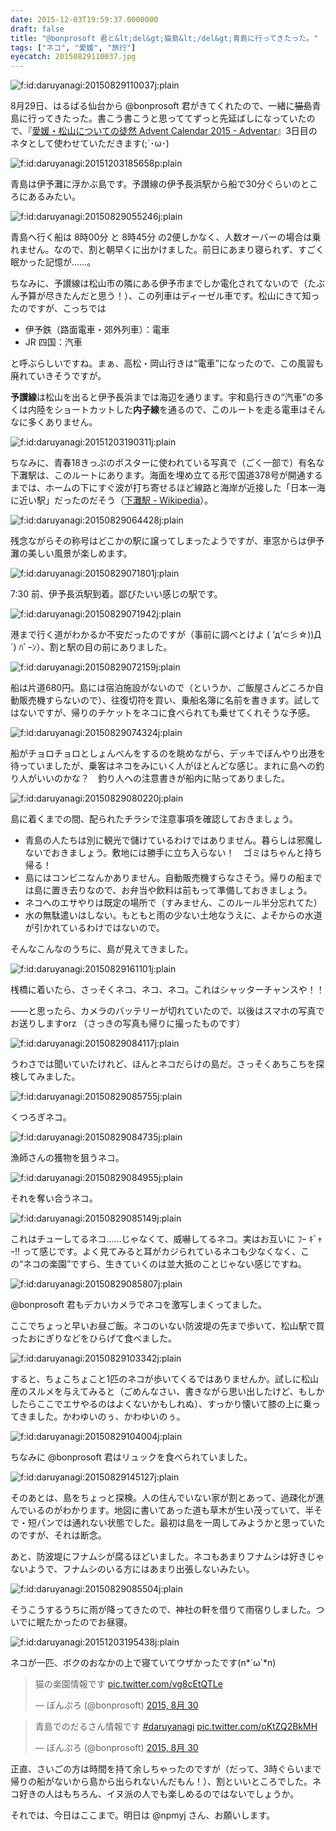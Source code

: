 ```yaml
---
date: 2015-12-03T19:59:37.0000000
draft: false
title: "@bonprosoft 君と&lt;del&gt;猫島&lt;/del&gt;青島に行ってきたった。"
tags: ["ネコ", "愛媛", "旅行"]
eyecatch: 20150829110037.jpg
---
```

<p><span itemscope itemtype="http://schema.org/Photograph"><img src="20150829110037.jpg" alt="f:id:daruyanagi:20150829110037j:plain" title="f:id:daruyanagi:20150829110037j:plain" class="hatena-fotolife" itemprop="image"></span></p><p>8月29日、はるばる仙台から @bonprosoft 君がきてくれたので、一緒に<del>猫島</del>青島に行ってきたった。書こう書こうと思っててずっと先延ばしになっていたので、『<a href="http://www.adventar.org/calendars/1176">&#x611B;&#x5A9B;&#x30FB;&#x677E;&#x5C71;&#x306B;&#x3064;&#x3044;&#x3066;&#x306E;&#x5F92;&#x7136; Advent Calendar 2015 - Adventar</a>』3日目のネタとして使わせていただきます(;´･ω･)</p><p><span itemscope itemtype="http://schema.org/Photograph"><img src="20151203185658.png" alt="f:id:daruyanagi:20151203185658p:plain" title="f:id:daruyanagi:20151203185658p:plain" class="hatena-fotolife" itemprop="image"></span></p><p>青島は伊予灘に浮かぶ島です。予讃線の伊予長浜駅から船で30分ぐらいのところにあるみたい。</p><p><span itemscope itemtype="http://schema.org/Photograph"><img src="20150829055246.jpg" alt="f:id:daruyanagi:20150829055246j:plain" title="f:id:daruyanagi:20150829055246j:plain" class="hatena-fotolife" itemprop="image"></span></p><p>青島へ行く船は 8時00分 と 8時45分 の2便しかなく、人数オーバーの場合は乗れません。なので、割と朝早くに出かけました。前日にあまり寝られず、すごく眠かった記憶が……。</p><p>ちなみに、予讃線は松山市の隣にある伊予市までしか電化されてないので（たぶん予算が尽きたんだと思う！）、この列車はディーゼル車です。松山にきて知ったのですが、こっちでは</p>

<ul>
<li>伊予鉄（路面電車・郊外列車）：電車</li>
<li>JR 四国：汽車</li>
</ul><p>と呼ぶらしいですね。まぁ、高松・岡山行きは“電車”になったので、この風習も廃れていきそうですが。</p><p><b>予讃線</b>は松山を出ると伊予長浜までは海辺を通ります。宇和島行きの“汽車”の多くは内陸をショートカットした<b>内子線</b>を通るので、このルートを走る電車はそんなに多くありません。</p><p><span itemscope itemtype="http://schema.org/Photograph"><img src="20151203190311.jpg" alt="f:id:daruyanagi:20151203190311j:plain" title="f:id:daruyanagi:20151203190311j:plain" class="hatena-fotolife" itemprop="image"></span></p><p>ちなみに、青春18きっぷのポスターに使われている写真で（ごく一部で）有名な下灘駅は、このルートにあります。海面を埋め立てる形で国道378号が開通するまでは、ホームの下にすぐ波が打ち寄せるほど線路と海岸が近接した「日本一海に近い駅」だったのだそう（<a href="https://ja.wikipedia.org/wiki/%E4%B8%8B%E7%81%98%E9%A7%85">&#x4E0B;&#x7058;&#x99C5; - Wikipedia</a>）。</p><p><span itemscope itemtype="http://schema.org/Photograph"><img src="20150829064428.jpg" alt="f:id:daruyanagi:20150829064428j:plain" title="f:id:daruyanagi:20150829064428j:plain" class="hatena-fotolife" itemprop="image"></span></p><p>残念ながらその称号はどこかの駅に譲ってしまったようですが、車窓からは伊予灘の美しい風景が楽しめます。</p><p><span itemscope itemtype="http://schema.org/Photograph"><img src="20150829071801.jpg" alt="f:id:daruyanagi:20150829071801j:plain" title="f:id:daruyanagi:20150829071801j:plain" class="hatena-fotolife" itemprop="image"></span></p><p>7:30 前、伊予長浜駅到着。鄙びたいい感じの駅です。</p><p><span itemscope itemtype="http://schema.org/Photograph"><img src="20150829071942.jpg" alt="f:id:daruyanagi:20150829071942j:plain" title="f:id:daruyanagi:20150829071942j:plain" class="hatena-fotolife" itemprop="image"></span></p><p>港まで行く道がわかるか不安だったのですが（事前に調べとけよ ( ‘д‘⊂彡☆))Д´) ﾊﾟｰﾝ）、割と駅の目の前にありました。</p><p><span itemscope itemtype="http://schema.org/Photograph"><img src="20150829072159.jpg" alt="f:id:daruyanagi:20150829072159j:plain" title="f:id:daruyanagi:20150829072159j:plain" class="hatena-fotolife" itemprop="image"></span></p><p>船は片道680円。島には宿泊施設がないので（というか、ご飯屋さんどころか自動販売機すらないので）、往復切符を買い、乗船名簿に名前を書きます。試してはないですが、帰りのチケットをネコに食べられても乗せてくれそうな予感。</p><p><span itemscope itemtype="http://schema.org/Photograph"><img src="20150829074324.jpg" alt="f:id:daruyanagi:20150829074324j:plain" title="f:id:daruyanagi:20150829074324j:plain" class="hatena-fotolife" itemprop="image"></span></p><p>船がチョロチョロとしょんべんをするのを眺めながら、デッキでぼんやり出港を待っていましたが、乗客はネコをみにいく人がほとんどな感じ。まれに島への釣り人がいいのかな？　釣り人への注意書きが船内に貼ってありました。</p><p><span itemscope itemtype="http://schema.org/Photograph"><img src="20150829080220.jpg" alt="f:id:daruyanagi:20150829080220j:plain" title="f:id:daruyanagi:20150829080220j:plain" class="hatena-fotolife" itemprop="image"></span></p><p>島に着くまでの間、配られたチラシで注意事項を確認しておきましょう。</p>

<ul>
<li>青島の人たちは別に観光で儲けているわけではありません。暮らしは邪魔しないでおきましょう。敷地には勝手に立ち入らない！　ゴミはちゃんと持ち帰る！</li>
<li>島にはコンビニなんかありません。自動販売機すらなさそう。帰りの船までは島に置き去りなので、お弁当や飲料は前もって準備しておきましょう。</li>
<li>ネコへのエサやりは既定の場所で（すみません、このルール半分忘れてた）</li>
<li>水の無駄遣いはしない。もともと雨の少ない土地なうえに、よそからの水道が引かれているわけではないので。</li>
</ul><p>そんなこんなのうちに、島が見えてきました。</p><p><span itemscope itemtype="http://schema.org/Photograph"><img src="20150829161101.jpg" alt="f:id:daruyanagi:20150829161101j:plain" title="f:id:daruyanagi:20150829161101j:plain" class="hatena-fotolife" itemprop="image"></span></p><p>桟橋に着いたら、さっそくネコ、ネコ、ネコ。これはシャッターチャンスや！！</p><p>――と思ったら、カメラのバッテリーが切れていたので、以後はスマホの写真でお送りしますorz （さっきの写真も帰りに撮ったものです）</p><p><span itemscope itemtype="http://schema.org/Photograph"><img src="20150829084117.jpg" alt="f:id:daruyanagi:20150829084117j:plain" title="f:id:daruyanagi:20150829084117j:plain" class="hatena-fotolife" itemprop="image"></span></p><p>うわさでは聞いていたけれど、ほんとネコだらけの島だ。さっそくあちこちを探検してみました。</p><p><span itemscope itemtype="http://schema.org/Photograph"><img src="20150829085755.jpg" alt="f:id:daruyanagi:20150829085755j:plain" title="f:id:daruyanagi:20150829085755j:plain" class="hatena-fotolife" itemprop="image"></span></p><p>くつろぎネコ。</p><p><span itemscope itemtype="http://schema.org/Photograph"><img src="20150829084735.jpg" alt="f:id:daruyanagi:20150829084735j:plain" title="f:id:daruyanagi:20150829084735j:plain" class="hatena-fotolife" itemprop="image"></span></p><p>漁師さんの獲物を狙うネコ。</p><p><span itemscope itemtype="http://schema.org/Photograph"><img src="20150829084955.jpg" alt="f:id:daruyanagi:20150829084955j:plain" title="f:id:daruyanagi:20150829084955j:plain" class="hatena-fotolife" itemprop="image"></span></p><p>それを奪い合うネコ。</p><p><span itemscope itemtype="http://schema.org/Photograph"><img src="20150829085149.jpg" alt="f:id:daruyanagi:20150829085149j:plain" title="f:id:daruyanagi:20150829085149j:plain" class="hatena-fotolife" itemprop="image"></span></p><p>これはチューしてるネコ……じゃなくて、威嚇してるネコ。実はお互いに ﾌｰ ｷﾞｬｰ!! って感じです。よく見てみると耳がカジられているネコも少なくなく、この“ネコの楽園”ですら、生きていくのは並大抵のことじゃない感じですね。</p><p><span itemscope itemtype="http://schema.org/Photograph"><img src="20150829085807.jpg" alt="f:id:daruyanagi:20150829085807j:plain" title="f:id:daruyanagi:20150829085807j:plain" class="hatena-fotolife" itemprop="image"></span></p><p>@bonprosoft 君もデカいカメラでネコを激写しまくってました。</p><p>ここでちょっと早いお昼ご飯。ネコのいない防波堤の先まで歩いて、松山駅で買ったおにぎりなどをひらげて食べました。</p><p><span itemscope itemtype="http://schema.org/Photograph"><img src="20150829103342.jpg" alt="f:id:daruyanagi:20150829103342j:plain" title="f:id:daruyanagi:20150829103342j:plain" class="hatena-fotolife" itemprop="image"></span></p><p>すると、ちょこちょこと1匹のネコが歩いてくるではありませんか。試しに松山産のスルメを与えてみると（ごめんなさい、書きながら思い出したけど、もしかしたらここでエサやるのはよくないかもしれぬ）、すっかり懐いて膝の上に乗ってきました。かわゆいのぅ、かわゆいのぅ。</p><p><span itemscope itemtype="http://schema.org/Photograph"><img src="20150829104004.jpg" alt="f:id:daruyanagi:20150829104004j:plain" title="f:id:daruyanagi:20150829104004j:plain" class="hatena-fotolife" itemprop="image"></span></p><p>ちなみに @bonprosoft 君はリュックを食べられていました。</p><p><span itemscope itemtype="http://schema.org/Photograph"><img src="20150829145127.jpg" alt="f:id:daruyanagi:20150829145127j:plain" title="f:id:daruyanagi:20150829145127j:plain" class="hatena-fotolife" itemprop="image"></span></p><p>そのあとは、島をちょっと探検。人の住んでいない家が割とあって、過疎化が進んでいるのがわかります。地図に書いてあった道も草木が生い茂っていて、半そで・短パンでは通れない状態でした。最初は島を一周してみようかと思っていたのですが、それは断念。</p><p>あと、防波堤にフナムシが腐るほどいました。ネコもあまりフナムシは好きじゃないようで、フナムシのいる方にはあまり出張しないみたい。</p><p><span itemscope itemtype="http://schema.org/Photograph"><img src="20150829085504.jpg" alt="f:id:daruyanagi:20150829085504j:plain" title="f:id:daruyanagi:20150829085504j:plain" class="hatena-fotolife" itemprop="image"></span></p><p>そうこうするうちに雨が降ってきたので、神社の軒を借りて雨宿りしました。ついでに眠たかったのでお昼寝。</p><p><span itemscope itemtype="http://schema.org/Photograph"><img src="20151203195438.jpg" alt="f:id:daruyanagi:20151203195438j:plain" title="f:id:daruyanagi:20151203195438j:plain" class="hatena-fotolife" itemprop="image"></span></p><p>ネコが一匹、ボクのおなかの上で寝ていてウザかったです(n*´ω`*n)</p><p><blockquote class="twitter-tweet" lang="ja"><p lang="ja" dir="ltr">猫の楽園情報です <a href="http://t.co/vg8cEtQTLe">pic.twitter.com/vg8cEtQTLe</a></p>&mdash; ぼんぷろ (@bonprosoft) <a href="https://twitter.com/bonprosoft/status/637809439714766848">2015, 8月 30</a></blockquote><script async src="//platform.twitter.com/widgets.js" charset="utf-8"></script></p><p><blockquote class="twitter-tweet" lang="ja"><p lang="ja" dir="ltr">青島でのだるさん情報です <a href="https://twitter.com/hashtag/daruyanagi?src=hash">#daruyanagi</a> <a href="http://t.co/oKtZQ2BkMH">pic.twitter.com/oKtZQ2BkMH</a></p>&mdash; ぼんぷろ (@bonprosoft) <a href="https://twitter.com/bonprosoft/status/637807205257998336">2015, 8月 30</a></blockquote><script async src="//platform.twitter.com/widgets.js" charset="utf-8"></script></p><p>正直、さいごの方は時間を持て余しちゃったのですが（だって、3時ぐらいまで帰りの船がないから島から出られないんだもん！）、割といいところでした。ネコ好きの人はもちろん、イヌ派の人でも楽しめるのではないでしょうか。</p><p>それでは、今日はここまで。明日は @npmyj さん、お願いします。</p>
